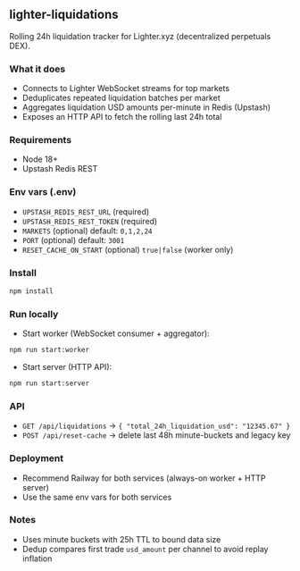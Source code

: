## lighter-liquidations

Rolling 24h liquidation tracker for Lighter.xyz (decentralized perpetuals DEX).

### What it does
- Connects to Lighter WebSocket streams for top markets
- Deduplicates repeated liquidation batches per market
- Aggregates liquidation USD amounts per-minute in Redis (Upstash)
- Exposes an HTTP API to fetch the rolling last 24h total

### Requirements
- Node 18+
- Upstash Redis REST

### Env vars (.env)
- `UPSTASH_REDIS_REST_URL` (required)
- `UPSTASH_REDIS_REST_TOKEN` (required)
- `MARKETS` (optional) default: `0,1,2,24`
- `PORT` (optional) default: `3001`
- `RESET_CACHE_ON_START` (optional) `true|false` (worker only)

### Install
```bash
npm install
```

### Run locally
- Start worker (WebSocket consumer + aggregator):
```bash
npm run start:worker
```
- Start server (HTTP API):
```bash
npm run start:server
```

### API
- `GET /api/liquidations` → `{ "total_24h_liquidation_usd": "12345.67" }`
- `POST /api/reset-cache` → delete last 48h minute-buckets and legacy key

### Deployment
- Recommend Railway for both services (always-on worker + HTTP server)
- Use the same env vars for both services

### Notes
- Uses minute buckets with 25h TTL to bound data size
- Dedup compares first trade `usd_amount` per channel to avoid replay inflation